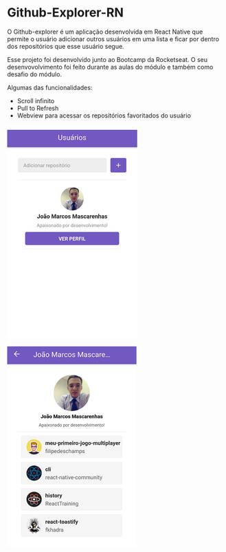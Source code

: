 # Github-Explorer-RN

O Github-explorer é um aplicação desenvolvida em React Native que permite o usuário adicionar outros usuários em uma lista e ficar por dentro dos repositórios que esse usuário segue.

Esse projeto foi desenvolvido junto ao Bootcamp da Rocketseat. O seu desenvovolvimento foi feito durante as aulas do módulo e também como desafio do módulo.

Algumas das funcionalidades:

- Scroll infinito
- Pull to Refresh
- Webview para acessar os repositórios favoritados do usuário

![alt text](assets/screens/GitExporerRN.png?raw=true)

![alt text](assets/screens/GitExporerRN2.png?raw=true)
